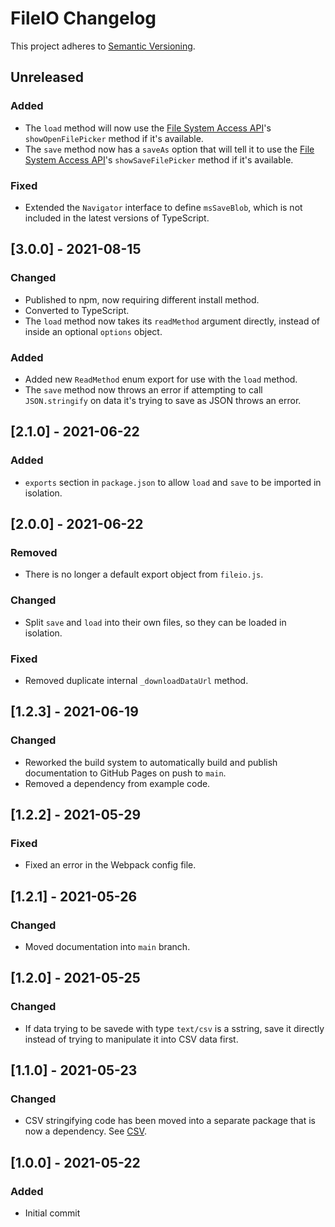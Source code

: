 # FileIO Changelog

This project adheres to [Semantic Versioning](https://semver.org/spec/v2.0.0.html).

## Unreleased

### Added

* The `load` method will now use the [File System Access API](https://developer.mozilla.org/en-US/docs/Web/API/File_System_Access_API)'s `showOpenFilePicker` method if it's available.
* The `save` method now has a `saveAs` option that will tell it to use the [File System Access API](https://developer.mozilla.org/en-US/docs/Web/API/File_System_Access_API)'s `showSaveFilePicker` method if it's available.

### Fixed

* Extended the `Navigator` interface to define `msSaveBlob`, which is not included in the latest versions of TypeScript.

## [3.0.0] - 2021-08-15

### Changed

* Published to npm, now requiring different install method.
* Converted to TypeScript.
* The `load` method now takes its `readMethod` argument directly, instead of inside an optional `options` object.

### Added

* Added new `ReadMethod` enum export for use with the `load` method.
* The `save` method now throws an error if attempting to call `JSON.stringify` on data it's trying to save as JSON throws an error.

## [2.1.0] - 2021-06-22

### Added

* `exports` section in `package.json` to allow `load` and `save` to be imported in isolation.

## [2.0.0] - 2021-06-22

### Removed

* There is no longer a default export object from `fileio.js`.

### Changed

* Split `save` and `load` into their own files, so they can be loaded in isolation.

### Fixed

* Removed duplicate internal `_downloadDataUrl` method.

## [1.2.3] - 2021-06-19

### Changed

* Reworked the build system to automatically build and publish documentation to GitHub Pages on push to `main`.
* Removed a dependency from example code.

## [1.2.2] - 2021-05-29

### Fixed

* Fixed an error in the Webpack config file.

## [1.2.1] - 2021-05-26

### Changed

* Moved documentation into `main` branch.

## [1.2.0] - 2021-05-25

### Changed

* If data trying to be savede with type `text/csv` is a sstring, save it directly instead of trying to manipulate it into CSV data first.

## [1.1.0] - 2021-05-23

### Changed

* CSV stringifying code has been moved into a separate package that is now a dependency. See [CSV](https://github.com/cipscis/csv).

## [1.0.0] - 2021-05-22

### Added

* Initial commit
